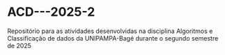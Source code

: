# ACD---2025-2
Repositório para as atividades desenvolvidas na disciplina Algoritmos e Classificação de dados da UNIPAMPA-Bagé durante o segundo semestre de 2025
